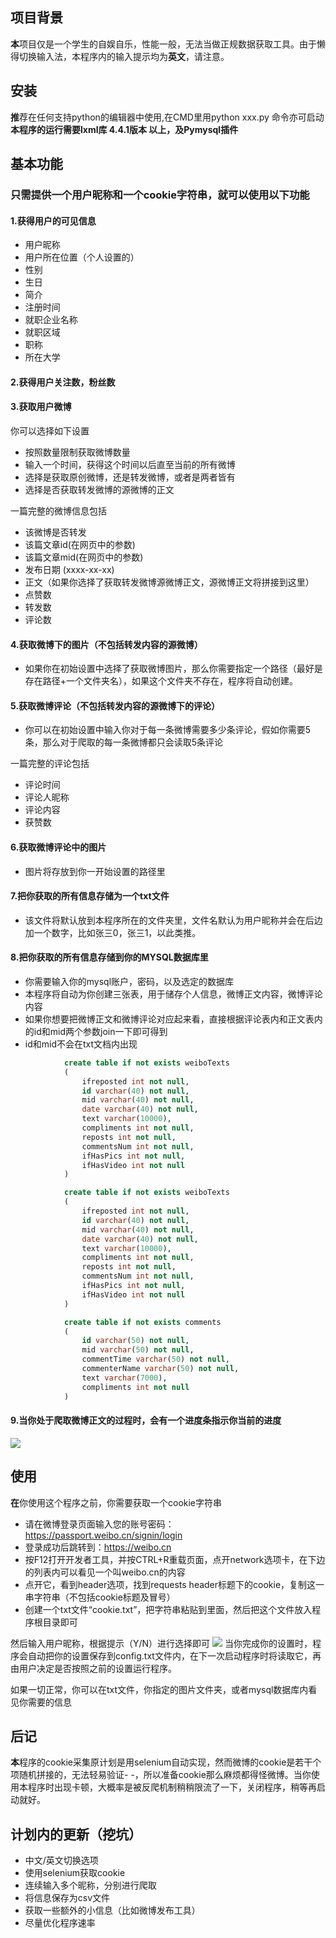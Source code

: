 ## 项目背景
**本**项目仅是一个学生的自娱自乐，性能一般，无法当做正规数据获取工具。由于懒得切换输入法，本程序内的输入提示均为**英文**，请注意。
## 安装
**推**荐在任何支持python的编辑器中使用,在CMD里用python xxx.py 命令亦可启动
**本程序的运行需要lxml库 4.4.1版本 以上，及Pymysql插件**
## 基本功能
### 只需提供一个用户昵称和一个cookie字符串，就可以使用以下功能
#### 1.获得用户的可见信息
- 用户昵称
- 用户所在位置（个人设置的）
- 性别
- 生日
- 简介
- 注册时间
- 就职企业名称
- 就职区域
- 职称
- 所在大学

#### 2.获得用户关注数，粉丝数
#### 3.获取用户微博
你可以选择如下设置
- 按照数量限制获取微博数量
- 输入一个时间，获得这个时间以后直至当前的所有微博
- 选择是获取原创微博，还是转发微博，或者是两者皆有
- 选择是否获取转发微博的源微博的正文

一篇完整的微博信息包括
- 该微博是否转发
- 该篇文章id(在网页中的参数)
- 该篇文章mid(在网页中的参数)
- 发布日期 (xxxx-xx-xx)
- 正文（如果你选择了获取转发微博源微博正文，源微博正文将拼接到这里）
- 点赞数
- 转发数
- 评论数

#### 4.获取微博下的图片（不包括转发内容的源微博）
- 如果你在初始设置中选择了获取微博图片，那么你需要指定一个路径（最好是存在路径+一个文件夹名），如果这个文件夹不存在，程序将自动创建。

#### 5.获取微博评论（不包括转发内容的源微博下的评论）
- 你可以在初始设置中输入你对于每一条微博需要多少条评论，假如你需要5条，那么对于爬取的每一条微博都只会读取5条评论

一篇完整的评论包括
- 评论时间
- 评论人昵称
- 评论内容
- 获赞数

#### 6.获取微博评论中的图片
- 图片将存放到你一开始设置的路径里

#### 7.把你获取的所有信息存储为一个txt文件
- 该文件将默认放到本程序所在的文件夹里，文件名默认为用户昵称并会在后边加一个数字，比如张三0，张三1，以此类推。

#### 8.把你获取的所有信息存储到你的MYSQL数据库里
- 你需要输入你的mysql账户，密码，以及选定的数据库
- 本程序将自动为你创建三张表，用于储存个人信息，微博正文内容，微博评论内容
- 如果你想要把微博正文和微博评论对应起来看，直接根据评论表内和正文表内的id和mid两个参数join一下即可得到
- id和mid不会在txt文档内出现

```sql
            create table if not exists weiboTexts
            (
                ifreposted int not null,
	            id varchar(40) not null,
                mid varchar(40) not null,
                date varchar(40) not null,
                text varchar(10000),
                compliments int not null,
                reposts int not null,
                commentsNum int not null,
                ifHasPics int not null,
                ifHasVideo int not null
            )
```
```sql
            create table if not exists weiboTexts
            (
                ifreposted int not null,
	            id varchar(40) not null,
                mid varchar(40) not null,
                date varchar(40) not null,
                text varchar(10000),
                compliments int not null,
                reposts int not null,
                commentsNum int not null,
                ifHasPics int not null,
                ifHasVideo int not null
            )
```
```sql
            create table if not exists comments
            (
                id varchar(50) not null,
                mid varchar(50) not null,
                commentTime varchar(50) not null,
                commenterName varchar(50) not null,
                text varchar(7000),
                compliments int not null
            )
```

#### 9.当你处于爬取微博正文的过程时，会有一个进度条指示你当前的进度
![](https://github.com/Saigyouji2/Probe-for-WeiBo/blob/master/%E6%8D%95%E8%8E%B7.PNG.PNG)

## 使用
**在**你使用这个程序之前，你需要获取一个cookie字符串
- 请在微博登录页面输入您的账号密码：https://passport.weibo.cn/signin/login
- 登录成功后跳转到：https://weibo.cn
- 按F12打开开发者工具，并按CTRL+R重载页面，点开network选项卡，在下边的列表内可以看见一个叫weibo.cn的内容
- 点开它，看到header选项，找到requests header标题下的cookie，复制这一串字符串（不包括cookie标题及冒号）
- 创建一个txt文件“cookie.txt”，把字符串粘贴到里面，然后把这个文件放入程序根目录即可

然后输入用户昵称，根据提示（Y/N）进行选择即可
![](https://github.com/Saigyouji2/Probe-for-WeiBo/blob/master/%E6%8D%95%E8%8E%B7.PNG)
当你完成你的设置时，程序会自动把你的设置保存到config.txt文件内，在下一次启动程序时将读取它，再由用户决定是否按照之前的设置运行程序。

如果一切正常，你可以在txt文件，你指定的图片文件夹，或者mysql数据库内看见你需要的信息

## 后记
**本**程序的cookie采集原计划是用selenium自动实现，然而微博的cookie是若干个项随机拼接的，无法轻易验证- -，所以准备cookie那么麻烦都得怪微博。当你使用本程序时出现卡顿，大概率是被反爬机制稍稍限流了一下，关闭程序，稍等再启动就好。

## 计划内的更新（挖坑）
- 中文/英文切换选项
- 使用selenium获取cookie
- 连续输入多个昵称，分别进行爬取
- 将信息保存为csv文件
- 获取一些额外的小信息（比如微博发布工具）
- 尽量优化程序速率
